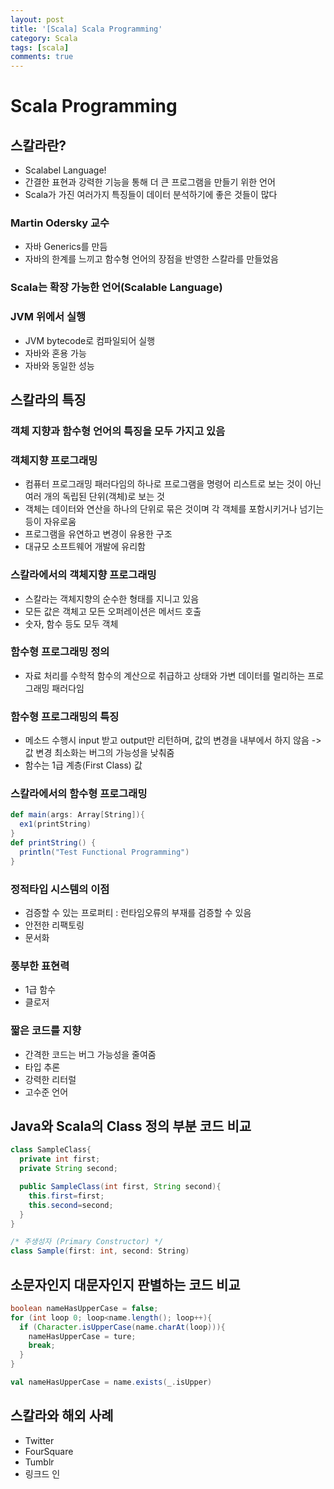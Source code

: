 ```yaml
---
layout: post
title: '[Scala] Scala Programming'
category: Scala
tags: [scala]
comments: true
---
```


# Scala Programming
## 스칼라란?
- Scalabel Language!
- 간결한 표현과 강력한 기능을 통해 더 큰 프로그램을 만들기 위한 언어
- Scala가 가진 여러가지 특징들이 데이터 분석하기에 좋은 것들이 많다

### Martin Odersky 교수
- 자바 Generics를 만듬
- 자바의 한계를 느끼고 함수형 언어의 장점을 반영한 스칼라를 만들었음

### Scala는 확장 가능한 언어(Scalable Language)

### JVM 위에서 실행
- JVM bytecode로 컴파일되어 실행
- 자바와 혼용 가능
- 자바와 동일한 성능

## 스칼라의 특징
### 객체 지향과 함수형 언어의 특징을 모두 가지고 있음

### 객체지향 프로그래밍
- 컴퓨터 프로그래밍 패러다임의 하나로 프로그램을 명령어 리스트로 보는 것이 아닌 여러 개의 독립된 단위(객체)로 보는 것
- 객체는 데이터와 연산을 하나의 단위로 묶은 것이며 각 객체를 포함시키거나 넘기는 등이 자유로움
- 프로그램을 유연하고 변경이 유용한 구조
- 대규모 소프트웨어 개발에 유리함


### 스칼라에서의 객체지향 프로그래밍
- 스칼라는 객체지향의 순수한 형태를 지니고 있음
- 모든 값은 객체고 모든 오퍼레이션은 메서드 호출
- 숫자, 함수 등도 모두 객체

### 함수형 프로그래밍 정의
- 자료 처리를 수학적 함수의 계산으로 취급하고 상태와 가변 데이터를 멀리하는 프로그래밍 패러다임

### 함수형 프로그래밍의 특징
- 메소드 수행시 input 받고 output만 리턴하며, 값의 변경을 내부에서 하지 않음 -> 값 변경 최소화는 버그의 가능성을 낮춰줌
- 함수는 1급 계층(First Class) 값

### 스칼라에서의 함수형 프로그래밍

```scala
def main(args: Array[String]){
  ex1(printString)
}
def printString() {
  println("Test Functional Programming")
}
```

### 정적타입 시스템의 이점
- 검증할 수 있는 프로퍼티 : 런타임오류의 부재를 검증할 수 있음
- 안전한 리팩토링
- 문서화

### 풍부한 표현력
- 1급 함수
- 클로저

### 짧은 코드를 지향
- 간격한 코드는 버그 가능성을 줄여줌
- 타입 추론
- 강력한 리터럴
- 고수준 언어

## Java와 Scala의 Class 정의 부분 코드 비교

```java
class SampleClass{
  private int first;
  private String second;

  public SampleClass(int first, String second){
    this.first=first;
    this.second=second;
  }
}
```

```scala
/* 주생성자 (Primary Constructor) */
class Sample(first: int, second: String)
```

## 소문자인지 대문자인지 판별하는 코드 비교

```java
boolean nameHasUpperCase = false;
for (int loop 0; loop<name.length(); loop++){
  if (Character.isUpperCase(name.charAt(loop))){
    nameHasUpperCase = ture;
    break;
  }
}
```

```scala
val nameHasUpperCase = name.exists(_.isUpper)
```

## 스칼라와 해외 사례
- Twitter
- FourSquare
- Tumblr
- 링크드 인
